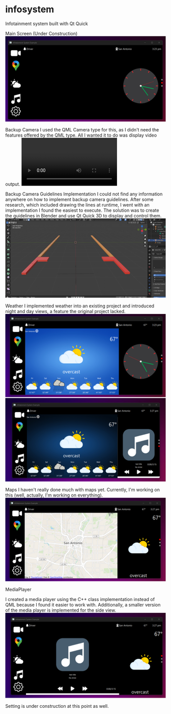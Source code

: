 # infosystem
Infotainment system built with Qt Quick 

Main Screen 
(Under Construction) 
![Main Screen](demoImages/main.png)

Backup Camera
I used the QML Camera type for this, as I didn't need the features offered by the QML type. All I wanted it to do was display video output.
![Backup Camera](demoImages/backupCameraz.mp4)


Backup Camera Guidelines Implementation
I could not find any information anywhere on how to implement backup camera guidelines. After some research,
which included drawing the lines at runtime, I went with an implementation I found the easiest to execute. 
The solution was to create the guidelines in Blender and use Qt Quick 3D to display and control them.
![Guide Lines](demoImages/blender.png)

Weather 
I implemented weather into an existing project and introduced night and day views, a feature the original project lacked.
![Weather Day](demoImages/Weather-Day.png)
![Weather Night](demoImages/Weather-Night.png)

Maps 
I haven't really done much with maps yet. Currently, I'm working on this (well, actually, I'm working on everything).
![maps](demoImages/maps.png)

MediaPlayer 

I created a media player using the C++ class implementation instead of QML because I found it easier to work with. 
Additionally, a smaller version of the media player is implemented for the side view.
![Media Player](demoImages/music.png)

Setting is under construction at this point as well.  
